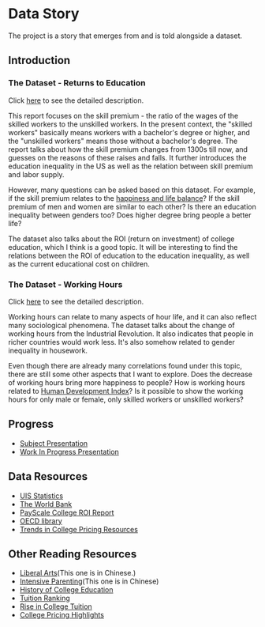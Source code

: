 # Data Story

The project is a story that emerges from and is told alongside a dataset.

## Introduction

### The Dataset - Returns to Education
Click [here](https://ourworldindata.org/returns-to-education) to see the detailed description.

This report focuses on the skill premium - the ratio of the wages of the skilled workers to the unskilled workers. In the present context, the "skilled workers" basically means workers with a bachelor's degree or higher, and the "unskilled workers" means those without a bachelor's degree.
The report talks about how the skill premium changes from 1300s till now, and guesses on the reasons of these raises and falls. It further introduces the education inequality in the US as well as the relation between skill premium and labor supply.

However, many questions can be asked based on this dataset. For example, if the skill premium relates to the [happiness and life balance](https://ourworldindata.org/happiness-and-life-satisfaction)? If the skill premium of men and women are similar to each other? Is there an education inequality between genders too? Does higher degree bring people a better life?

The dataset also talks about the ROI (return on investment) of college education, which I think is a good topic. It will be interesting to find the relations between the ROI of education to the education inequality, as well as the current educational cost on children.

### The Dataset - Working Hours
Click [here](https://ourworldindata.org/working-hours) to see the detailed description.

Working hours can relate to many aspects of hour life, and it can also reflect many sociological phenomena. The dataset talks about the change of working hours from the Industrial Revolution. It also indicates that people in richer countries would work less. It's also somehow related to gender inequality in housework.

Even though there are already many correlations found under this topic, there are still some other aspects that I want to explore. Does the decrease of working hours bring more happiness to people? How is working hours related to [Human Development Index](https://ourworldindata.org/human-development-index)? Is it possible to show the working hours for only male or female, only skilled workers or unskilled workers?

## Progress
- [Subject Presentation]()
- [Work In Progress Presentation](https://docs.google.com/presentation/d/1BBHRAaUVypzMHAJgxWnPxGbdQ2ACZH3EDMq94SzJ36c/edit?usp=sharing)

## Data Resources
- [UIS Statistics](http://data.uis.unesco.org/)
- [The World Bank](http://datatopics.worldbank.org/education/indicators)
- [PayScale College ROI Report](https://www.payscale.com/college-roi)
- [OECD library](https://www.oecd-ilibrary.org/education/education-at-a-glance_19991487)
- [Trends in College Pricing Resources](https://research.collegeboard.org/trends/college-pricing/resource-library)

## Other Reading Resources
- [Liberal Arts](https://www.qdaily.com/articles/61757.html)(This one is in Chinese.)
- [Intensive Parenting](https://www.qdaily.com/articles/59812.html)(This one is in Chinese)
- [History of College Education](https://college-education.procon.org/history-of-college-education/)
- [Tuition Ranking](https://college-education.procon.org/highest-and-lowest-tuitions-of-ranked-us-colleges-universities/)
- [Rise in College Tuition](https://www.americanactionforum.org/research/summary-accounting-rise-college-tuition/)
- [College Pricing Highlights](https://research.collegeboard.org/trends/college-pricing/highlights)
